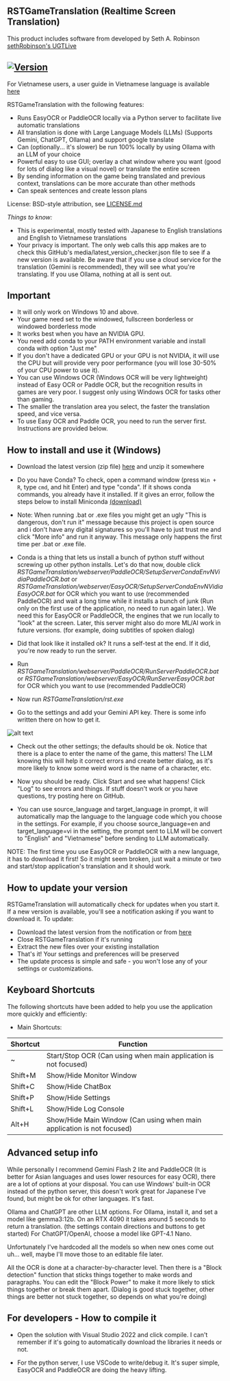 ## RSTGameTranslation (Realtime Screen Translation)
This product includes software from developed by Seth A. Robinson [sethRobinson's UGTLive](https://github.com/SethRobinson/UGTLive) 

## [![Version](https://img.shields.io/badge/version-0.25-blue.svg)](https://github.com/thanhkeke97/RSTGameTranslation/releases)

For Vietnamese users, a user guide in Vietnamese language is available [here](https://thanhkeke97.github.io/RSTGameTranslation/)

RSTGameTranslation with the following features:

* Runs EasyOCR or PaddleOCR locally via a Python server to facilitate live automatic translations
* All translation is done with Large Language Models (LLMs) (Supports Gemini, ChatGPT, Ollama) and support google translate
* Can (optionally... it's slower) be run 100% locally by using Ollama with an LLM of your choice
* Powerful easy to use GUI; overlay a chat window where you want (good for lots of dialog like a visual novel) or translate the entire screen
* By sending information on the game being translated and previous context, translations can be more accurate than other methods
* Can speak sentences and create lesson plans

License:  BSD-style attribution, see [LICENSE.md](LICENSE.md)

*Things to know:*

 * This is experimental, mostly tested with Japanese to English translations and English to Vietnamese translations
 * Your privacy is important. The only web calls this app makes are to check this GitHub's media/latest_version_checker.json file to see if a new version is available. Be aware that if you use a cloud service for the translation (Gemini is recommended), they will see what you're translating. If you use Ollama, nothing at all is sent out.

## Important
* It will only work on Windows 10 and above.
* Your game need set to the windowed, fullscreen borderless or windowed borderless mode
* It works best when you have an NVIDIA GPU.
* You need add conda to your PATH environment variable and install conda with option "Just me"
* If you don't have a dedicated GPU or your GPU is not NVIDIA, it will use the CPU but will provide very poor performance (you will lose 30-50% of your CPU power to use it).
* You can use Windows OCR (Windows OCR will be very lightweight) instead of Easy OCR or Paddle OCR, but the recognition results in games are very poor. I suggest only using Windows OCR for tasks other than gaming.
* The smaller the translation area you select, the faster the translation speed, and vice versa.
* To use Easy OCR and Paddle OCR, you need to run the server first. Instructions are provided below.

## How to install and use it (Windows) ##

* Download the latest version (zip file) [here](https://github.com/thanhkeke97/RSTGameTranslation/releases) and unzip it somewhere

* Do you have Conda?  To check, open a command window (press `Win + R`, type `cmd`, and hit Enter) and type "conda". If it shows conda commands, you already have it installed. If it gives an error, follow the steps below to install Miniconda [(download)](https://repo.anaconda.com/miniconda/Miniconda3-py39_25.3.1-1-Windows-x86_64.exe)

* Note:  When running .bat or .exe files you might get an ugly "This is dangerous, don't run it" message because this project is open source and i don't have any digital signatures so you'll have to just trust me and click "More info" and run it anyway.  This message only happens the first time per .bat or .exe file.

* Conda is a thing that lets us install a bunch of python stuff without screwing up other python installs.  Let's do that now, double click *RSTGameTranslation/webserver/PaddleOCR/SetupServerCondaEnvNVidiaPaddleOCR.bat* or *RSTGameTranslation/webserver/EasyOCR/SetupServerCondaEnvNVidiaEasyOCR.bat* for OCR which you want to use (recommended PaddleOCR) and wait a long time while it installs a bunch of junk (Run only on the first use of the application, no need to run again later.).  We need this for EasyOCR or PaddleOCR, the engines that we run locally to "look" at the screen.  Later, this server might also do more ML/AI work in future versions. (for example, doing subtitles of spoken dialog)

* Did that look like it installed ok?  It runs a self-test at the end.  If it did, you're now ready to run the server.

* Run *RSTGameTranslation/webserver/PaddleOCR/RunServerPaddleOCR.bat* or *RSTGameTranslation/webserver/EasyOCR/RunServerEasyOCR.bat* for OCR which you want to use (recommended PaddleOCR)

* Now run *RSTGameTranslation/rst.exe*

* Go to the settings and add your Gemini API key.  There is some info written there on how to get it.

![alt text](media/settings_gemini.png)

* Check out the other settings; the defaults should be ok.  Notice that there is a place to enter the name of the game, this matters!  The LLM knowing this will help it correct errors and create better dialog, as it's more likely to know some weird word is the name of a character, etc.

* Now you should be ready.  Click Start and see what happens!  Click "Log" to see errors and things.  If stuff doesn't work or you have questions, try posting here on GitHub.

* You can use source_language and target_language in prompt, it will automatically map the language to the language code which you choose in the settings. For example, if you choose source_language=en and target_language=vi in the setting, the prompt sent to LLM will be convert to "English" and "Vietnamese" before sending to LLM automatically.

NOTE: The first time you use EasyOCR or PaddleOCR with a new language, it has to download it first!  So it might seem broken, just wait a minute or two and start/stop application's translation and it should work.

## How to update your version
RSTGameTranslation will automatically check for updates when you start it. If a new version is available, you'll see a notification asking if you want to download it. To update:

* Download the latest version from the notification or from [here](https://github.com/thanhkeke97/RSTGameTranslation/releases)
* Close RSTGameTranslation if it's running
* Extract the new files over your existing installation
* That's it! Your settings and preferences will be preserved
* The update process is simple and safe - you won't lose any of your settings or customizations.

## Keyboard Shortcuts

The following shortcuts have been added to help you use the application more quickly and efficiently:

* Main Shortcuts:

| Shortcut  | Function  |
|-----------|-----------|
| ~         | Start/Stop OCR (Can using when main application is not focused)|
| Shift+M   | Show/Hide Monitor Window |
| Shift+C   | Show/Hide ChatBox |
| Shift+P   | Show/Hide Settings |
| Shift+L   | Show/Hide Log Console |
| Alt+H     | Show/Hide Main Window (Can using when main application is not focused)|

## Advanced setup info ##
While personally I recommend Gemini Flash 2 lite and PaddleOCR (It is better for Asian languages and uses lower resources for easy OCR), there are a lot of options at your disposal. You can use Windows' built-in OCR instead of the python server, this doesn't work great for Japanese I've found, but might be ok for other languages.  It's fast.

Ollama and ChatGPT are other LLM options. For Ollama, install it, and set a model like gemma3:12b.  On an RTX 4090 it takes around 5 seconds to return a translation.  (the settings contain directions and buttons to get started)  For ChatGPT/OpenAI, choose a model like GPT-4.1 Nano.

Unfortunately I've hardcoded all the models so when new ones come out uh... well, maybe I'll move those to an editable file later.

All the OCR is done at a character-by-character level.  Then there is a "Block detection" function that sticks things together to make words and paragraphs.  You can edit the "Block Power" to make it more likely to stick things together or break them apart.  (Dialog is good stuck together, other things are better not stuck together, so depends on what you're doing)

## For developers - How to compile it ##

* Open the solution with Visual Studio 2022 and click compile.  I can't remember if it's going to automatically download the libraries it needs or not.

* For the python server, I use VSCode to write/debug it.  It's super simple, EasyOCR and PaddleOCR are doing the heavy lifting. 
